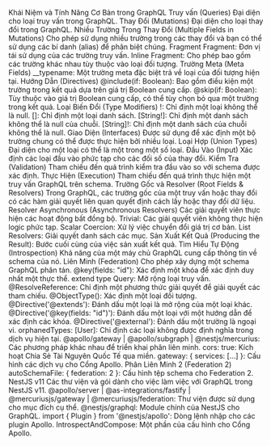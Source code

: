 Khái Niệm và Tính Năng Cơ Bản trong GraphQL
Truy vấn (Queries)
Đại diện cho loại truy vấn trong GraphQL.
Thay Đổi (Mutations)
Đại diện cho loại thay đổi trong GraphQL.
Nhiều Trường Trong Thay Đổi (Multiple Fields in Mutations)
Cho phép sử dụng nhiều trường trong các thay đổi và bạn có thể sử dụng các bí danh (alias) để phân biệt chúng.
Fragment
Fragment: Đơn vị tái sử dụng của các trường truy vấn.
Inline Fragment: Cho phép bao gồm các trường khác nhau tùy thuộc vào loại đối tượng.
Trường Meta (Meta Fields)
__typename: Một trường meta đặc biệt trả về loại của đối tượng hiện tại.
Hướng Dẫn (Directives)
@include(if: Boolean): Bao gồm điều kiện một trường trong kết quả dựa trên giá trị Boolean cung cấp.
@skip(if: Boolean): Tùy thuộc vào giá trị Boolean cung cấp, có thể tùy chọn bỏ qua một trường trong kết quả.
Loại Biến Đổi (Type Modifiers)
!: Chỉ định một loại không thể là null.
[]: Chỉ định một loại danh sách.
[String!]: Chỉ định một danh sách không thể là null của chuỗi.
[String]!: Chỉ định một danh sách của chuỗi không thể là null.
Giao Diện (Interfaces)
Được sử dụng để xác định một bộ trường chung có thể được thực hiện bởi nhiều loại.
Loại Hợp (Union Types)
Đại diện cho một loại có thể là một trong một số loại.
Đầu Vào (Input)
Xác định các loại đầu vào phức tạp cho các đối số của thay đổi.
Kiểm Tra (Validation)
Tham chiếu đến quá trình kiểm tra đầu vào so với schema được xác định.
Thực Hiện (Execution)
Tham chiếu đến quá trình thực hiện một truy vấn GraphQL trên schema.
Trường Gốc và Resolver (Root Fields & Resolvers)
Trong GraphQL, các trường gốc của một truy vấn hoặc thay đổi có các hàm giải quyết liên quan quyết định cách lấy hoặc thay đổi dữ liệu.
Resolver Asynchronous (Asynchronous Resolvers)
Các giải quyết viên thực hiện các hoạt động bất đồng bộ.
Trivial: Các giải quyết viên không thực hiện logic phức tạp.
Scalar Coercion: Xử lý việc chuyển đổi giá trị cơ bản.
List Resolvers: Giải quyết danh sách các mục.
Sản Xuất Kết Quả (Producing the Result): Bước cuối cùng của việc sản xuất kết quả.
Tìm Hiểu Tự Động (Introspection)
Khả năng của một máy chủ GraphQL cung cấp thông tin về schema của nó.
Liên Minh (Federation)
Cho phép xây dựng một schema GraphQL phân tán.
@key(fields: "id"): Xác định một khóa để xác định duy nhất một thực thể.
extend type Query: Mở rộng loại truy vấn.
@ResolveReference: Chỉ định một phương thức giải quyết để giải quyết các tham chiếu.
@ObjectType(): Xác định một loại đối tượng.
@Directive('@extends'): Đánh dấu một loại là mở rộng của một loại khác.
@Directive('@key(fields: "id")'): Đánh dấu một loại với một hướng dẫn để xác định các khóa.
@Directive('@external'): Đánh dấu một trường là ngoại vi.
orphanedTypes: [User]: Chỉ định các loại không được định nghĩa trong dịch vụ hiện tại.
@apollo/gateway | @apollo/subgraph | @nestjs/mercurius: Các phương pháp khác nhau để triển khai phân liên minh.
cors: true: Kích hoạt Chia Sẻ Tài Nguyên Quốc Tế qua miền.
gateway: { services: [...] }: Cấu hình các dịch vụ cho Cổng Apollo.
Phân Liên Minh 2 (Federation 2)
autoSchemaFile: { federation: 2 }: Cấu hình tệp schema cho Federation 2.
NestJS v11
Các thư viện và gói dành cho việc làm việc với GraphQL trong NestJS v11.
@apollo/server | @as-integrations/fastify | @mercuriusjs/gateway | @mercuriusjs/federation: Thư viện được sử dụng cho mục đích cụ thể.
@nestjs/graphql: Module chính của NestJS cho GraphQL.
import { Plugin } from '@nestjs/apollo': Dòng lệnh nhập cho các plugin Apollo.
IntrospectAndCompose: Một phần của cấu hình cho Cổng Apollo.